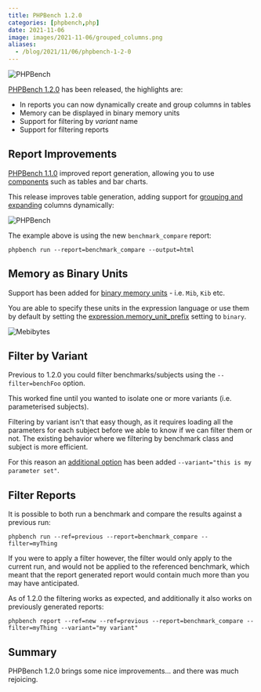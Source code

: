 ```yaml
--- 
title: PHPBench 1.2.0
categories: [phpbench,php]
date: 2021-11-06
image: images/2021-11-06/grouped_columns.png
aliases:
  - /blog/2021/11/06/phpbench-1-2-0
---
```


![PHPBench](/images/2020-09-09/logo.png)

[PHPBench 1.2.0](https://github.com/phpbench/phpbench/releases/tag/1.2.0) has
been released, the highlights are:

- In reports you can now dynamically create and group columns in tables
- Memory can be displayed in binary memory units
- Support for filtering by _variant_ name
- Support for filtering reports

Report Improvements
-------------------

[PHPBench 1.1.0](https://www.dantleech.com/blog/2021/08/15/phpbench-1-1-0/)
improved report generation, allowing you to use
[components](https://phpbench.readthedocs.io/en/latest/report-components.html)
such as tables and bar charts.

This release improves table generation, adding support for [grouping and expanding](https://phpbench.readthedocs.io/en/latest/report-components/table-aggregate.html#) columns dynamically:

![PHPBench](/images/2021-11-06/grouped_columns.png)

The example above is using the new `benchmark_compare` report:

```
phpbench run --report=benchmark_compare --output=html
```

Memory as Binary Units
----------------------

Support has been added for [binary memory
units](https://phpbench.readthedocs.io/en/latest/expression.html#memory-units) - i.e. `Mib`, `Kib` etc. 

You are able to specify these units in the expression language or use them by
default by setting the
[expression.memory_unit_prefix](https://phpbench.readthedocs.io/en/latest/configuration.html#expression-memory-unit-prefix) setting to `binary`.

![Mebibytes](/images/2021-11-06/mebi.png)


Filter by Variant
-----------------

Previous to 1.2.0 you could filter benchmarks/subjects using the
`--filter=benchFoo` option.

This worked fine until you wanted to isolate one or more variants (i.e.
parameterised subjects).

Filtering by variant isn't that easy though, as it requires loading all the
parameters for each subject before we able to know if we can filter them or not.
The existing behavior where we filtering by benchmark class and subject is
more efficient.

For this reason an [additional
option](https://phpbench.readthedocs.io/en/latest/guides/benchmark-runner.html#filtering) has been added `--variant="this is my
parameter set"`.

Filter Reports
--------------

It is possible to both run a benchmark and compare the results against a
previous run:

```
phpbench run --ref=previous --report=benchmark_compare --filter=myThing
```

If you were to apply a filter however, the filter would only apply to the
current run, and would not be applied to the referenced benchmark, which meant
that the report generated report would contain much more than you may have
anticipated.

As of 1.2.0 the filtering works as expected, and additionally it also works on
previously generated reports:

```
phpbench report --ref=new --ref=previous --report=benchmark_compare --filter=myThing --variant="my variant"
```

Summary
-------

PHPBench 1.2.0 brings some nice improvements... and there was much rejoicing.
